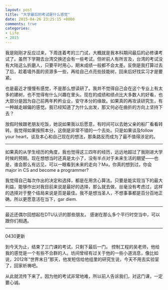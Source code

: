 ```yaml
---
layout: post
title: "大学最后的考试是什么感觉"
date: 2015-04-26 23:25:15 +0800
comments: true
categories:
- Life
- 2015
---
```


我是刚刚才反应过来，下周连着考的三门试，大概就是我本科期间最后的必修课考试了。<!--more-->虽然下学期去台湾交换还会有一些考试，但听前人有所言及，台湾的考试没有大陆这么折磨人，只要平时用心，期末成绩一般都不会太差。反倒是我打算过去了后，趁着墙外面的资源多一些，再给自己点亮些技能树，回来后好找实习才是要紧。

也是最近才慢慢有感觉，不是那么想读研了。我并不觉得自己会在这个专业上有太多的建树，也不觉得有什么兴趣在里头。现在的成绩和绩点比大多数人的好看，也大部分是因为自己前两年矜矜业业，安守本分的缘故。如果真的再攻读研究生，有一种越走越偏的感觉。我已经知道了为什么出发，那又何必在曲折的方向上坚持下去？

放假时候跟老朋友吃饭，她说如果我以后愿意，有时间可以去她父亲的船厂看看转转。我觉得如果按照本分，这倒是非常不错的一个去处。只是如果谈及follow your heart，谈及本心和自己现在的想法，那条路反而成为了最不值得涉足的。

---

如果真的从学生经历的角度，我也觉得这三四年的经历，远远地超过了我刚进大学时候的预期。现在想想当时还真是太小了，没有半点对于未来生活的期望——也是，谁会那么有远见，可以一眼看到未来的走向？Mu，你真的想到过，你会major in CS and become a programmer?

我觉得自己每次作出的决定和选择，都是在用贪心算法。只要是能实现当下的最大利益，能够作出对我目前来说是最好的选择，那么就去做，丝毫没有考虑过，这样的选择对于整个结局来说是否是最佳。我不是想当圣人，不想事事都是百分百地正确，所以更愿意活在当下，gar diem.

---

最近还偶尔回想起在DTU认识的那些朋友。
感谢在那么多个平行时空当中，可以跟你们相遇。

---

0430更新

到今天为止，结束了三门课的考试，只剩下最后一门。
控制工程的吴老师，他给我的感觉是一个有些不合群的人。坊间曾经有过关于他的一些小道消息，像比如说，2012年“世界末日”那天，他发短信给他组里的研究生说，今天不用去实验室了，回家祈祷吧。

从此就流传下来了。因为他的考试非常地难，所以前人告诉我们，对这门课，一定要心诚。